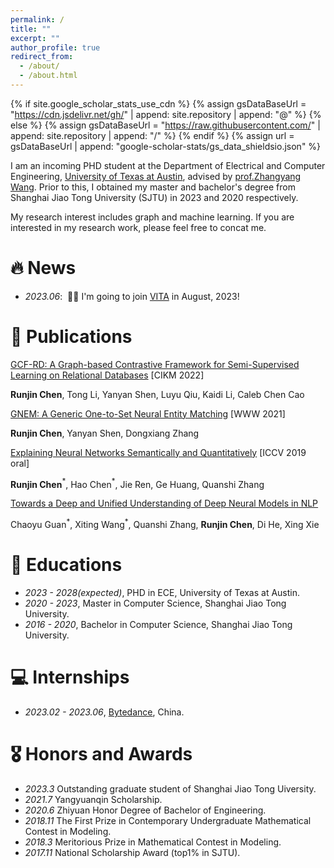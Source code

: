 ```yaml
---
permalink: /
title: ""
excerpt: ""
author_profile: true
redirect_from: 
  - /about/
  - /about.html
---
```


{% if site.google_scholar_stats_use_cdn %}
{% assign gsDataBaseUrl = "https://cdn.jsdelivr.net/gh/" | append: site.repository | append: "@" %}
{% else %}
{% assign gsDataBaseUrl = "https://raw.githubusercontent.com/" | append: site.repository | append: "/" %}
{% endif %}
{% assign url = gsDataBaseUrl | append: "google-scholar-stats/gs_data_shieldsio.json" %}

<span class='anchor' id='about-me'></span>

I am an incoming PHD student at the Department of Electrical and Computer Engineering, [University of Texas at Austin](https://www.utexas.edu), advised by [prof.Zhangyang Wang](https://express.adobe.com/page/CAdrFMJ9QeI2y/). Prior to this, I obtained my master and bachelor's degree from Shanghai Jiao Tong University (SJTU) in 2023 and 2020 respectively. 

My research interest includes graph and machine learning. If you are interested in my research work, please feel free to concat me.



# 🔥 News

- *2023.06*: &nbsp;🎉🎉 I'm going to join [VITA](https://vita-group.github.io/group.html) in August, 2023!

# 📝 Publications 

<!-- <div class='paper-box'><div class='paper-box-image'><div><div class="badge">CVPR 2016</div><img src='images/500x300.png' alt="sym" width="100%"></div></div>
<div class='paper-box-text' markdown="1"> -->

[GCF-RD: A Graph-based Contrastive Framework for Semi-Supervised Learning on Relational Databases](https://dl.acm.org/doi/abs/10.1145/3511808.3557331) [CIKM 2022]

**Runjin Chen**, Tong Li, Yanyan Shen, Luyu Qiu, Kaidi Li, Caleb Chen Cao


[GNEM: A Generic One-to-Set Neural Entity Matching](https://dl.acm.org/doi/abs/10.1145/3442381.3450119) [WWW 2021]

**Runjin Chen**, Yanyan Shen, Dongxiang Zhang


[Explaining Neural Networks Semantically and Quantitatively](https://openaccess.thecvf.com/content_ICCV_2019/html/Chen_Explaining_Neural_Networks_Semantically_and_Quantitatively_ICCV_2019_paper.html) [ICCV 2019 oral]

**Runjin Chen**$^*$, Hao Chen$^*$, Jie Ren, Ge Huang, Quanshi Zhang


[Towards a Deep and Unified Understanding of Deep Neural Models in NLP](http://proceedings.mlr.press/v97/guan19a.html)

Chaoyu Guan$^*$, Xiting Wang$^*$, Quanshi Zhang, **Runjin Chen**, Di He, Xing Xie


# 📖 Educations
- *2023 - 2028(expected)*, PHD in ECE, University of Texas at Austin. 
- *2020 - 2023*, Master in Computer Science, Shanghai Jiao Tong University. 
- *2016 - 2020*, Bachelor in Computer Science, Shanghai Jiao Tong University. 


# 💻 Internships
- *2023.02 - 2023.06*, [Bytedance](https://www.bytedance.com/en/), China.


# 🎖 Honors and Awards
- *2023.3* Outstanding graduate student of Shanghai Jiao Tong Uiversity.
- *2021.7* Yangyuanqin Scholarship.
- *2020.6* Zhiyuan Honor Degree of Bachelor of Engineering.
- *2018.11* The First Prize in Contemporary Undergraduate Mathematical Contest in Modeling.
- *2018.3* Meritorious Prize in Mathematical Contest in Modeling.
- *2017.11* National Scholarship Award (top1% in SJTU).